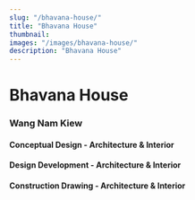 ```yaml
---
slug: "/bhavana-house/"
title: "Bhavana House"
thumbnail:
images: "/images/bhavana-house/"
description: "Bhavana House"
---
```


# Bhavana House

### Wang Nam Kiew

#### Conceptual Design - Architecture & Interior

#### Design Development - Architecture & Interior

#### Construction Drawing - Architecture & Interior
